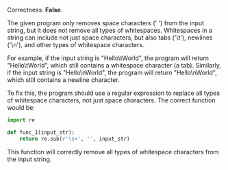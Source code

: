 Correctness: **False**.

The given program only removes space characters (' ') from the input string, but it does not remove all types of whitespaces. Whitespaces in a string can include not just space characters, but also tabs ('\t'), newlines ('\n'), and other types of whitespace characters.

For example, if the input string is "Hello\tWorld", the program will return "Hello\tWorld", which still contains a whitespace character (a tab). Similarly, if the input string is "Hello\nWorld", the program will return "Hello\nWorld", which still contains a newline character. 

To fix this, the program should use a regular expression to replace all types of whitespace characters, not just space characters. The correct function would be:

```python
import re

def func_1(input_str):
    return re.sub(r'\s+', '', input_str)
```

This function will correctly remove all types of whitespace characters from the input string.